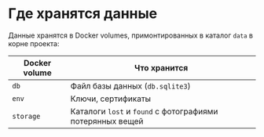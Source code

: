 # Где хранятся данные

Данные хранятся в Docker volumes, примонтированных в каталог `data` в корне
проекта:

| Docker volume | Что хранится                                              |
| ------------- | --------------------------------------------------------- |
| `db`          | Файл базы данных (`db.sqlite3`)                           |
| `env`         | Ключи, сертификаты                                        |
| `storage`     | Каталоги `lost` и `found` с фотографиями потерянных вещей |
